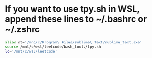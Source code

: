 # If you want to use tpy.sh in WSL, append these lines to ~/.bashrc or ~/.zshrc
```bash
alias st='/mnt/c/Program\ Files/Sublime\ Text/sublime_text.exe'
source /mnt/c/wsl/leetcode/bash_tools/tpy.sh
lc='/mnt/c/wsl/leetcode'
```

